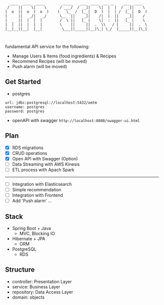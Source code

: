 ```                                            
  ____  ____  ____        _____   ___  ____  __ __    ___  ____      
 /    ||    \|    \      / ___/  /  _]|    \|  |  |  /  _]|    \     
|  o  ||  o  )  o  )    (   \_  /  [_ |  D  )  |  | /  [_ |  D  )    
|     ||   _/|   _/      \__  ||    _]|    /|  |  ||    _]|    /     
|  _  ||  |  |  |        /  \ ||   [_ |    \|  :  ||   [_ |    \     
|  |  ||  |  |  |        \    ||     ||  .  \\   / |     ||  .  \    
|__|__||__|  |__|         \___||_____||__|\_| \_/  |_____||__|\_|    
                                                                     
                                                                   
```
fundamental API service for the following:
  
- Manage Users & Items (food ingredients) & Recipes
- Recommend Recipes (will be moved)
- Push alarm (will be moved)

## Get Started
- postgres
```
url: jdbc:postgresql://localhost:5432/omtm
username: postgres
password: postgres
```
- openAPI with swagger 
`http://localhost:8080/swagger-ui.html`

## Plan
- [x] RDS migrations
- [x] CRUD operations
- [x] Open API with Swagger (Option)
- [ ] Data Streaming with AWS Kinesis
- [ ] ETL process with Apach Spark 
---
- [ ] Integration with Elasticsearch
- [ ] Simple recommendation
- [ ] Integration with Frontend
- [ ] Add 'Push alarm'
...

## Stack
- Spring Boot + Java
  - MVC, Blocking IO
- Hibernate + JPA
  - ORM
- PostgreSQL
  - RDS
  
 ## Structure
 - controller: Presentation Layer
 - service: Business Layer
 - repository: Data Access Layer
 - domain: objects
